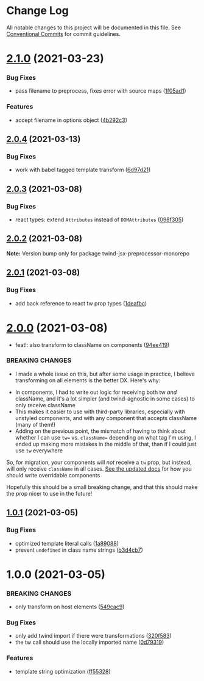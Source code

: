 # Change Log

All notable changes to this project will be documented in this file.
See [Conventional Commits](https://conventionalcommits.org) for commit guidelines.

# [2.1.0](https://github.com/tw-in-js/twind-jsx-preprocessor/compare/v2.0.4...v2.1.0) (2021-03-23)

### Bug Fixes

- pass filename to preprocess, fixes error with source maps ([1f05ad1](https://github.com/tw-in-js/twind-jsx-preprocessor/commit/1f05ad16fba65bcf5532a294b046f3717f7a5e8a))

### Features

- accept filename in options object ([4b292c3](https://github.com/tw-in-js/twind-jsx-preprocessor/commit/4b292c3992dc4c8b9e8afc871845d077a0e99b1c))

## [2.0.4](https://github.com/tw-in-js/twind-jsx-preprocessor/compare/v2.0.3...v2.0.4) (2021-03-13)

### Bug Fixes

- work with babel tagged template transform ([6d97d21](https://github.com/tw-in-js/twind-jsx-preprocessor/commit/6d97d217496fa3a73a37b284ff877b2ddf1af8c8))

## [2.0.3](https://github.com/tw-in-js/twind-jsx-preprocessor/compare/v2.0.2...v2.0.3) (2021-03-08)

### Bug Fixes

- react types: extend `Attributes` instead of `DOMAttributes` ([098f305](https://github.com/tw-in-js/twind-jsx-preprocessor/commit/098f305ef2658052dd13617a5fa6f59ebf5a08ab))

## [2.0.2](https://github.com/tw-in-js/twind-jsx-preprocessor/compare/v2.0.1...v2.0.2) (2021-03-08)

**Note:** Version bump only for package twind-jsx-preprocessor-monorepo

## [2.0.1](https://github.com/tw-in-js/twind-jsx-preprocessor/compare/v2.0.0...v2.0.1) (2021-03-08)

### Bug Fixes

- add back reference to react tw prop types ([1deafbc](https://github.com/tw-in-js/twind-jsx-preprocessor/commit/1deafbc4707131b44d940a5858f178cf81399986))

# [2.0.0](https://github.com/tw-in-js/twind-jsx-preprocessor/compare/v1.0.1...v2.0.0) (2021-03-08)

- feat!: also transform to className on components ([94ee419](https://github.com/tw-in-js/twind-jsx-preprocessor/commit/94ee4190077742a2fa54084240226f8ea2ccd324))

### BREAKING CHANGES

- I made a whole issue on this, but after some usage in practice, I believe transforming on all elements is the better DX. Here's why:

* In components, I had to write out logic for receiving both tw _and_ className, and it's a lot simpler (and twind-agnostic in some cases) to only receive className
* This makes it easier to use with third-party libraries, especially with unstyled components, and with any component that accepts className (many of them!)
* Adding on the previous point, the mismatch of having to think about whether I can use `tw=` vs. `className=` depending on what tag I'm using, I ended up making more mistakes in the middle of that, than if I could just use `tw` everywhere

So, for migration, your components will _not_ receive a `tw` prop, but instead, will only receive `className` in all cases. [See the updated docs](https://github.com/tw-in-js/twind-jsx-preprocessor/blob/main/docs/tw-prop.md#tw-overrides) for how you should write overridable components

Hopefully this should be a small breaking change, and that this should make the prop nicer to use in the future!

## [1.0.1](https://github.com/tw-in-js/twind-jsx-preprocessor/compare/v1.0.0...v1.0.1) (2021-03-05)

### Bug Fixes

- optimized template literal calls ([1a89088](https://github.com/tw-in-js/twind-jsx-preprocessor/commit/1a89088c3c2d504d12530206dfe16501aacd20f6))
- prevent `undefined` in class name strings ([b3d4cb7](https://github.com/tw-in-js/twind-jsx-preprocessor/commit/b3d4cb7be197ea6f1ab8042ed7cd50f7a5dd57df))

# 1.0.0 (2021-03-05)

### BREAKING CHANGES

- only transform on host elements ([549cac9](https://github.com/tw-in-js/twind-jsx-preprocessor/commit/549cac910747f19b554d480dbd395f8ba0dca2e8))

### Bug Fixes

- only add twind import if there were transformations ([320f583](https://github.com/tw-in-js/twind-jsx-preprocessor/commit/320f583e877036b9e787e5d0725cda4cd1acd33b))
- the tw call should use the locally imported name ([0d79319](https://github.com/tw-in-js/twind-jsx-preprocessor/commit/0d793195e9187671722523e789a6f7818d954d2a))

### Features

- template string optimization ([ff55328](https://github.com/tw-in-js/twind-jsx-preprocessor/commit/ff5532861878ff285fc277a6cad59ee3b4ecab68))
